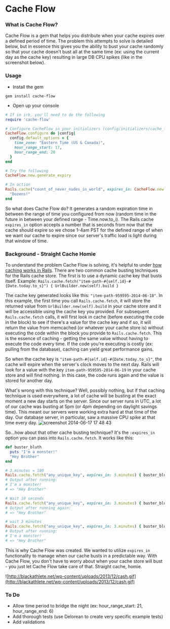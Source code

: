 # Cache Flow

### What is Cache Flow?
Cache Flow is a gem that helps you distribute when your cache expires over a defined period of time. The problem this attempts to solve is detailed below, but in essence this gives you the ability to bust your cache randomly so that your cache doesn't bust all at the same time (ex: using the current day as the cache key) resulting in large DB CPU spikes (like in the screenshot below).

### Usage
* Install the gem

```shell
gem install cache-flow
```

* Open up your console

```ruby
# If in irb, you'll need to do the following
require 'cache-flow'

# Configure CacheFlow in your initializers (config/initializers/cache_flow.rb):
CacheFlow.configure do |config|
  config.default_options = {
    time_zone: "Eastern Time (US & Canada)",
    hour_range_start: 17,
    hour_range_end: 20
  }
end

# Try the following
CacheFlow.new.generate_expiry

# In action
Rails.cache("count_of_never_nudes_in_world", expires_in: CacheFlow.new.generate_expiry) do
  "Dozens!"
end

```

So what does Cache Flow do? It generates a random expiration time in between the range of time you configured from now (random time in the future in between your defined range - Time.now.to_i). The Rails cache `expires_in` option accepts a number that is seconds from now that the cache should expire so we chose 1-4am PST for the defined range of when we want our cache to expire since our server's traffic load is light during that window of time.

### Background - Straight Cache Homie
To understand the problem Cache Flow is solving, it's helpful to under [how caching works in Rails](http://api.rubyonrails.org/classes/ActiveSupport/Cache/Store.html). There are two common cache busting techniques for the Rails cache store. The first is to use a dynamic cache key that busts itself. Example:
`Rails.cache.fetch("item-path-#{self.id}-#{Date.today.to_s}") { UrlBuilder.new(self).build }`

The cache key generated looks like this: `"item-path-959595-2014-06-18"`. In this example, the first time you call `Rails.cache.fetch`, it will store the returned value from `UrlBuilder.new(self).build`  in your cache store and it will be accessible using the cache key you provided. For subsequent `Rails.cache.fetch` calls, it will first look in cache (before executing the code in the block) to see if there's a value for the cache key and if so, it will return the value from memcached (or whatever your cache store is) without executing the code within the block you provide to `Rails.cache.fetch`. This is the essence of caching - getting the same value without having to execute the code every time. If the code you're executing is costly (ex: pulling from the database), caching can yield great performance gains.

So when the cache key is `"item-path-#{self.id}-#{Date.today.to_s}"`, the cache will expire when the server's clock moves to the next day. Rails will look for a value with the key `item-path-959595-2014-06-19` in your cache store and will find nothing. In this case, the code runs again and the value is stored for another day.

What's wrong with this technique? Well, possibly nothing, but if that caching technique is used everywhere, a lot of cache will be busting at the exact moment a new day starts on the server. Since our server runs in UTC, a lot of our cache was busting at 5pm (or 4pm depending on daylight savings time). This meant our servers were working extra hard at that time of the day. Our database server, in particular, saw a massive CPU spike at that time every day.
![screenshot 2014-06-17 17 48 43](https://cloud.githubusercontent.com/assets/341055/3309720/f2ee7db2-f6a3-11e3-99db-463cca44d553.png)

So...how about that other cache busting technique? It's the `:expires_in` option you can pass into `Rails.cache.fetch`. It works like this:

```ruby
def buster_bluth
  puts "I'm a monster!"
  "Hey Brother"
end

# 3.minutes = 180
Rails.cache.fetch("any_unique_key", expires_in: 3.minutes) { buster_bluth }
# Output after running:
# I'm a monster!
# => "Hey Brother"

# Wait 10 seconds
Rails.cache.fetch("any_unique_key", expires_in: 3.minutes) { buster_bluth }
# Output after running again:
# => "Hey Brother"

# wait 3 minutes
Rails.cache.fetch("any_unique_key", expires_in: 3.minutes) { buster_bluth }
# Output after running:
# I'm a monster!
# => "Hey Brother"
```
This is why Cache Flow was created. We wanted to utilize `expires_in` functionality to manage when our cache busts in a predictable way. With Cache Flow, you don't have to worry about when your cache store will bust - you just let Cache Flow take care of that. Straight cache, homie.

![http://blackathlete.net/wp-content/uploads/2013/12/cash.gif](http://blackathlete.net/wp-content/uploads/2013/12/cash.gif)

### To Do
* Allow time period to bridge the night (ex: hour_range_start: 21, hour_range_end: 6)
* Add thorough tests (use Delorean to create very specific example tests)
* Add validations
